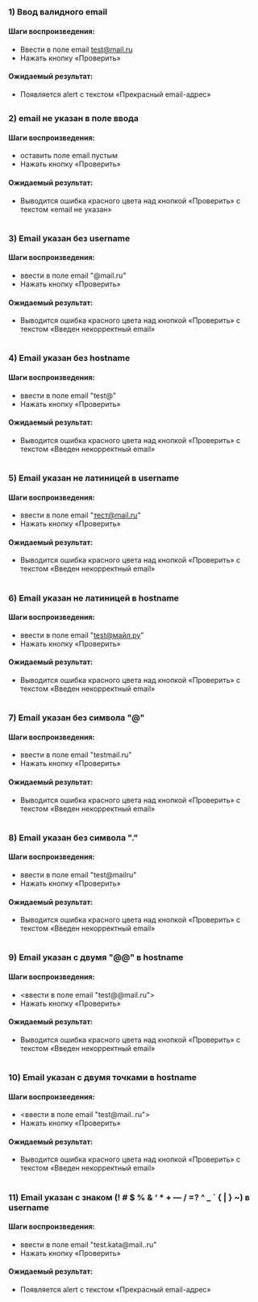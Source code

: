 ##
### 1) Ввод валидного email
#### Шаги воспроизведения:
- Ввести в поле email test@mail.ru
- Нажать кнопку «Проверить»
#### Ожидаемый результат: 
- Появляется alert с текстом «Прекрасный email-адрес»
##
### 2) email не указан в поле ввода
#### Шаги воспроизведения:
- оставить поле email пустым
- Нажать кнопку «Проверить»
#### Ожидаемый результат: 
- Выводится ошибка красного цвета над кнопкой «Проверить» с текстом «email не указан»
#
### 3) Email указан без username
#### Шаги воспроизведения:
- ввести в поле email "@mail.ru"
- Нажать кнопку «Проверить»
#### Ожидаемый результат: 
- Выводится ошибка красного цвета над кнопкой «Проверить» с текстом «Введен некорректный email»
#
### 4) Email указан без hostname
#### Шаги воспроизведения:
- ввести в поле email "test@"
- Нажать кнопку «Проверить»
#### Ожидаемый результат: 
- Выводится ошибка красного цвета над кнопкой «Проверить» с текстом «Введен некорректный email»
#
### 5) Email указан не латиницей в username
#### Шаги воспроизведения:
- ввести в поле email "тест@mail.ru" 
- Нажать кнопку «Проверить»
#### Ожидаемый результат: 
- Выводится ошибка красного цвета над кнопкой «Проверить» с текстом «Введен некорректный email»
#
### 6) Email указан не латиницей в hostname
#### Шаги воспроизведения:
- ввести в поле email "test@майл.ру" 
- Нажать кнопку «Проверить»
#### Ожидаемый результат: 
- Выводится ошибка красного цвета над кнопкой «Проверить» с текстом «Введен некорректный email»
#
### 7) Email указан без символа "@"
#### Шаги воспроизведения:
- ввести в поле email "testmail.ru"
- Нажать кнопку «Проверить»
#### Ожидаемый результат: 
- Выводится ошибка красного цвета над кнопкой «Проверить» с текстом «Введен некорректный email»
#
### 8) Email указан без символа "."
#### Шаги воспроизведения:
- ввести в поле email "test@mailru"
- Нажать кнопку «Проверить»
#### Ожидаемый результат: 
- Выводится ошибка красного цвета над кнопкой «Проверить» с текстом «Введен некорректный email»
#
### 9) Email указан с двумя "@@" в hostname
#### Шаги воспроизведения:
- <ввести в поле email "test@@mail.ru">
- Нажать кнопку «Проверить»
#### Ожидаемый результат: 
- Выводится ошибка красного цвета над кнопкой «Проверить» с текстом «Введен некорректный email»
#
### 10) Email указан с двумя точками в hostname
#### Шаги воспроизведения:
- <ввести в поле email "test@mail..ru">
- Нажать кнопку «Проверить»
#### Ожидаемый результат: 
- Выводится ошибка красного цвета над кнопкой «Проверить» с текстом «Введен некорректный email»
#
### 11) Email указан с знаком (! # $ % & ‘ * + — / =? ^ _ ` { | } ~) в username
#### Шаги воспроизведения:
- ввести в поле email "test.kata@mail..ru"
- Нажать кнопку «Проверить»
#### Ожидаемый результат: 
- Появляется alert с текстом «Прекрасный email-адрес»
#







  


